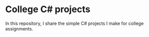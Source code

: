 # College C# projects

In this repository, I share the simple C# projects I make for college assignments.
